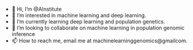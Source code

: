 - 👋 Hi, I’m @AInstitute
- 👀 I’m interested in machine learning and deep learning.
- 🌱 I’m currently learning deep learning and population genetics.
- 💞️ I’m looking to collaborate on  machine learning in population genomic inference
- 📫 How to reach me, email me at machinelearninggenomics@gmailcom.

<!---
AInstitute/AInstitute is a ✨ special ✨ repository because its `README.md` (this file) appears on your GitHub profile.
You can click the Preview link to take a look at your changes.
--->
